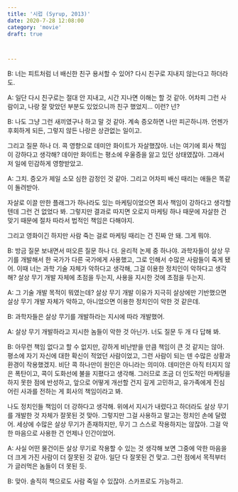 ```yaml
---
title: '시럽 (Syrup, 2013)'
date: 2020-7-28 12:08:00
category: 'movie'
draft: true



---
```


B: 너는 피트처럼 너 배신한 친구 용서할 수 있어? 다시 친구로 지내지 않는다고 하더라도.

A: 일단 다시 친구로는 절대 안 지내고, 시간 지나면 이해는 할 것 같아. 어차피 그런 사람이고, 나랑 잘 맞았던 부분도 있었으니까 친구 했었지... 이런? 넌?

B: 나도 그냥 그런 새끼였구나 하고 말 것 같아. 계속 증오하면 나만 피곤하니까. 언젠가 후회하게 되든, 그렇지 않든 나랑은 상관없는 일이고.

그리고 질문 하나 더. 콕 영향으로 데미안 화이트가 자살했잖아. 너는 여기에 회사 책임이 강하다고 생각해? 데이만 화이트는 평소에 우울증을 앓고 있던 상태였잖아. 그래서 저 일에 민감하게 영향받았고.

A: 그치. 증오가 제일 소모 심한 감정인 것 같아. 그리고 어차피 배신 때리는 애들은 똑같이 돌려받아.

자살로 이끌 만한 플래그가 하나라도 있는 마케팅이었으면 회사 책임이 강하다고 생각할 텐데 그런 건 없었다 봐. 그렇지만 결과로 따지면 오로지 마케팅 하나 때문에 자살한 건 맞기 때문에 절차 따라서 법적인 책임은 다해야지.

그리고 영화이긴 하지만 사람 죽는 걸로 마케팅 때리는 건 진짜 안 돼. 그게 뭐야.

B: 방금 질문 보내면서 떠오른 질문 하나 더. 윤리적 논제 중 하나야. 과학자들이 살상 무기를 개발해서 한 국가가 다른 국가에게 사용했고, 그로 인해서 수많은 사람들이 죽게 됐어. 이때 너는 과학 기술 자체가 악하다고 생각해, 그걸 이용한 정치인이 악하다고 생각해? 살상 무기 개발 자체에 초점을 두는지, 사용을 지시한 것에 초점을 두는지.

A: 그 기술 개발 목적이 뭐였는데? 살상 무기 개발 이유가 지극히 살상에만 기반했으면 살상 무기 개발 자체가 악하고, 아니었으면 이용한 정치인이 악한 것 같은데.

B: 과학자들은 살상 무기를 개발하라는 지시에 따라 개발했어.

A: 살상 무기 개발하라고 지시한 놈들이 악한 것 아닌가. 너도 질문 두 개 다 답해 봐.

B: 아무런 책임 없다고 할 수 없지만, 강하게 비난받을 만큼 책임이 큰 것 같지는 않아. 평소에 자기 자신에 대한 확신이 적었던 사람이었고, 그런 사람이 되는 덴 수많은 상황과 환경이 작용했겠지. 비단 콕 하나만이 원인은 아니라는 의미야. 데미안은 아직 터지지 않은 폭탄이고, 콕이 도화선에 불을 지폈다고 생각해. 그러므로 조금 더 인도적인 마케팅을 하지 못한 점에 반성하고, 앞으로 어떻게 개선할 건지 깊게 고민하고, 유가족에게 진심 어린 사과를 전하는 게 회사의 책임이라고 봐.

나도 정치인들 책임이 더 강하다고 생각해. 위에서 지시가 내렸다고 하더라도 살상 무기를 개발한 것 자체가 잘못된 것 맞아. 그렇지만 그걸 사용하고 말고는 정치인 손에 달렸어. 세상에 수많은 살상 무기가 존재하지만, 무기 그 스스로 작용하지는 않잖아. 그걸 악한 마음으로 사용한 건 언제나 인간이었어.

A: 사실 어떤 물건이든 살상 무기로 작용할 수 있는 것 생각해 보면 그중에 악한 마음을 더 크게 가진 사람이 더 잘못된 것 같아. 일단 다 잘못된 건 맞고. 그런 점에서 목적부터가 글러먹은 놈들이 더 못된 듯.

B: 맞아. 솔직히 책으로도 사람 죽일 수 있잖아. 스카프로도 가능하고.